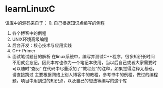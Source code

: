# learnLinuxC
该库中的源码来自于：
0. 自己根据知识点编写的例程
1. 各个博客中的例程
2. UNIX环境高级编程
3. 后台开发：核心技术与应用实践
4. C++ Primer
5. 面试笔试题目的解析
在linux系统中，编写并测试C++程序。很多知识长时间不用就会忘记，因此本库也作为一个笔记本使用，当以后自己或者大家需要时可以随时“查阅”
在代码中尽量添加了“教程般”的注释，如果觉得注释太基础，请直接跳过
主要根据网络上别人博客中的教程，参考书中的例程，做过的编程题，项目中用到过的知识点，以及自己的想法等编写的这个库
